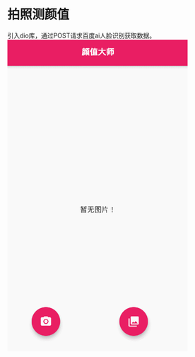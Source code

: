 # 拍照测颜值
引入dio库，通过POST请求百度ai人脸识别获取数据。
![](https://github.com/wdpfm/flutter_facemaster/blob/master/GIF.gif)
